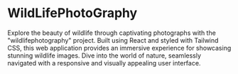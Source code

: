 # WildLifePhotoGraphy
 Explore the beauty of wildlife through captivating photographs with the "wildlifephotography" project. Built using React and styled with Tailwind CSS, this web application provides an immersive experience for showcasing stunning wildlife images. Dive into the world of nature, seamlessly navigated with a responsive and visually appealing user interface.
